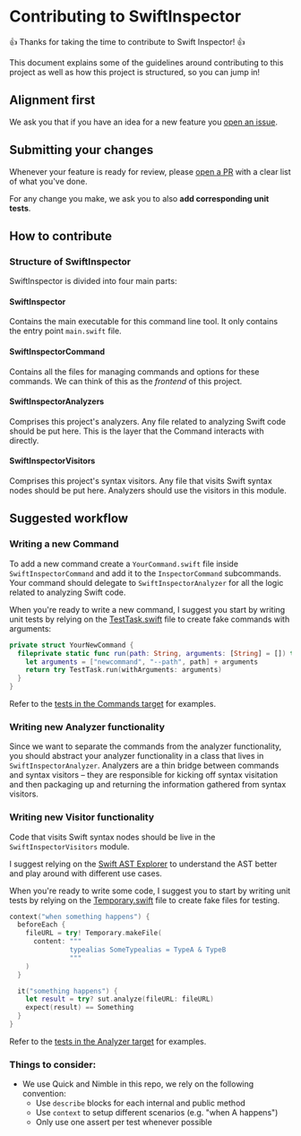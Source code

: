 # Contributing to SwiftInspector

:+1: Thanks for taking the time to contribute to Swift Inspector! :+1:

This document explains some of the guidelines around contributing to this project as well as how this project is structured, so you can jump in!

## Alignment first

We ask you that if you have an idea for a new feature you [open an issue](../../issues/new).

## Submitting your changes

Whenever your feature is ready for review, please [open a PR](../../pull/new/master) with a clear list of what you've done.

For any change you make, we ask you to also **add corresponding unit tests**.

## How to contribute

### Structure of SwiftInspector

SwiftInspector is divided into four main parts:

#### SwiftInspector

Contains the main executable for this command line tool. It only contains the entry point `main.swift` file.

#### SwiftInspectorCommand

Contains all the files for managing commands and options for these commands. We can think of this as the *frontend* of this project.

#### SwiftInspectorAnalyzers

Comprises this project's analyzers. Any file related to analyzing Swift code should be put here. This is the layer that the Command interacts with directly.

#### SwiftInspectorVisitors

Comprises this project's syntax visitors. Any file that visits Swift syntax nodes should be put here. Analyzers should use the visitors in this module.

## Suggested workflow

### Writing a new Command

To add a new command create a `YourCommand.swift` file inside `SwiftInspectorCommand`  and add it to the `InspectorCommand` subcommands. Your command should delegate to `SwiftInspectorAnalyzer` for all the logic related to analyzing Swift code.

When you're ready to write a new command, I suggest you start by writing unit tests by relying on the [TestTask.swift](https://github.com/fdiaz/SwiftInspector/blob/407f34bb93df750d95cedaa10f656f0586d0769e/Sources/SwiftInspectorCommands/Tests/TestTask.swift) file to create fake commands with arguments:

```swift
private struct YourNewCommand {
  fileprivate static func run(path: String, arguments: [String] = []) throws -> TaskStatus {
    let arguments = ["newcommand", "--path", path] + arguments
    return try TestTask.run(withArguments: arguments)
  }
}
```

Refer to the [tests in the Commands target](https://github.com/fdiaz/SwiftInspector/tree/407f34bb93df750d95cedaa10f656f0586d0769e/Sources/SwiftInspectorCommands/Tests) for examples.

### Writing new Analyzer functionality

Since we want to separate the commands from the analyzer functionality, you should abstract your analyzer functionality in a class that lives in `SwiftInspectorAnalyzer`. Analyzers are a thin bridge between commands and syntax visitors – they are responsible for kicking off syntax visitation and then packaging up and returning the information gathered from syntax visitors.

### Writing new Visitor functionality

Code that visits Swift syntax nodes should be live in the `SwiftInspectorVisitors` module.

I suggest relying on the [Swift AST Explorer](https://swift-ast-explorer.com/) to understand the AST better and play around with different use cases.

When you're ready to write some code, I suggest you to start by writing unit tests by relying on the [Temporary.swift](https://github.com/fdiaz/SwiftInspector/blob/be2efb40fb1d085e69ae92a873c64fab9b66fa9a/Sources/SwiftInspectorTestHelpers/Temporary.swift) file to create fake files for testing.

```swift
context("when something happens") {
  beforeEach {
    fileURL = try! Temporary.makeFile(
      content: """
               typealias SomeTypealias = TypeA & TypeB
               """
    )
  }

  it("something happens") {
    let result = try? sut.analyze(fileURL: fileURL)
    expect(result) == Something
  }
}
```

Refer to the [tests in the Analyzer target](https://github.com/fdiaz/SwiftInspector/tree/407f34bb93df750d95cedaa10f656f0586d0769e/Sources/SwiftInspectorAnalyzers/Tests) for examples.

### Things to consider:
- We use Quick and Nimble in this repo, we rely on the following convention:
  - Use `describe` blocks for each internal and public method
  - Use `context` to setup different scenarios (e.g. "when A happens")
  - Only use one assert per test whenever possible
